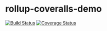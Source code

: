 # rollup-coveralls-demo

[![Build Status](https://travis-ci.com/hlerenow/rollup-coveralls-demo.svg?branch=master&status=passed)](https://travis-ci.com/hlerenow/rollup-coveralls-demo.svg?branch=master&status=passed)  [![Coverage Status](https://coveralls.io/repos/github/hlerenow/rollup-coveralls-demo/badge.svg?branch=master)](https://coveralls.io/github/hlerenow/rollup-coveralls-demo?branch=master)
